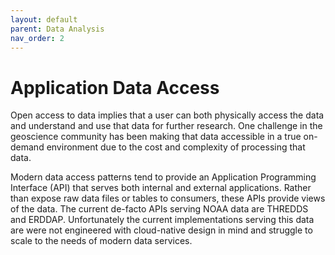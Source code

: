 ```yaml
---
layout: default
parent: Data Analysis
nav_order: 2
---
```


# Application Data Access

Open access to data implies that a user can both physically access the data and understand and use that data for further research. One challenge in the geoscience community has been making that data accessible in a true on-demand environment due to the cost and complexity of processing that data.

Modern data access patterns tend to provide an Application Programming Interface (API) that serves both internal and external applications. Rather than expose raw data files or tables to consumers, these APIs provide views of the data. The current de-facto APIs serving NOAA data are THREDDS and ERDDAP. Unfortunately the current implementations serving this data are were not engineered with cloud-native design in mind and struggle to scale to the needs of modern data services.